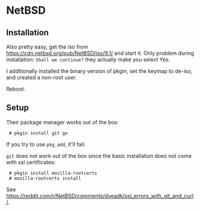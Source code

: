 # NetBSD

## Installation

Also pretty easy, get the iso from https://cdn.netbsd.org/pub/NetBSD/iso/9.1/ and start it.
Only problem during installation: `Shall we continue?` they actually make you select Yes.

I additionally installed the binary version of pkgin, set the keymap to de-iso, and created a non-root user.

Reboot.

## Setup

Their package manager works out of the box:
```
 # pkgin install git go
```
If you try to use `pkg_add`, it'll fail.

`git` does not work out of the box since the basic installation does not come with ssl certificates:
```
 # pkgin install mozilla-rootcerts
 # mozilla-rootcerts install
```
See https://reddit.com/r/NetBSD/comments/dveadk/ssl_errors_with_git_and_curl/.

